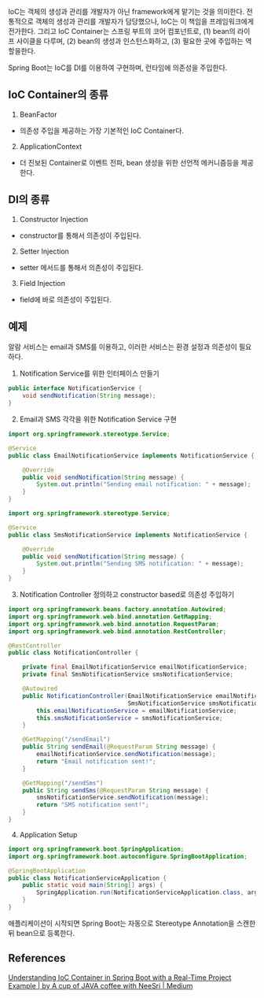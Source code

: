 IoC는 객체의 생성과 관리를 개발자가 아닌 framework에게 맡기는 것을 의미한다. 전통적으로 객체의 생성과 관리를 개발자가 담당했으나, IoC는 이 책임을 프레임워크에게 전가한다. 그리고 IoC Container는 스프링 부트의 코어 컴포넌트로, (1) bean의 라이프 사이클을 다루며, (2) bean의 생성과 인스턴스화하고, (3) 필요한 곳에 주입하는 역할을한다.

Spring Boot는 IoC를 DI를 이용하여 구현하며, 런타임에 의존성을 주입한다.

## IoC Container의 종류

1. BeanFactor

- 의존성 주입을 제공하는 가장 기본적인 IoC Container다.

2. ApplicationContext

- 더 진보된 Container로 이벤트 전파, bean 생성을 위한 선언적 메커니즘등을 제공한다.

## DI의 종류

1. Constructor Injection

- constructor를 통해서 의존성이 주입된다.

2. Setter Injection

- setter 메서드를 통해서 의존성이 주입된다.

3. Field Injection

- field에 바로 의존성이 주입된다.

## 예제

알람 서비스는 email과 SMS를 이용하고, 이러한 서비스는 환경 설정과 의존성이 필요하다.

1. Notification Service를 위한 인터페이스 만들기

```java
public interface NotificationService {
    void sendNotification(String message);
}
```

2. Email과 SMS 각각을 위한 Notification Service 구현

```java
import org.springframework.stereotype.Service;

@Service
public class EmailNotificationService implements NotificationService {

    @Override
    public void sendNotification(String message) {
        System.out.println("Sending email notification: " + message);
    }
}
```

```java
import org.springframework.stereotype.Service;

@Service
public class SmsNotificationService implements NotificationService {

    @Override
    public void sendNotification(String message) {
        System.out.println("Sending SMS notification: " + message);
    }
}
```

3. Notification Controller 정의하고 constructor based로 의존성 주입하기

```java
import org.springframework.beans.factory.annotation.Autowired;
import org.springframework.web.bind.annotation.GetMapping;
import org.springframework.web.bind.annotation.RequestParam;
import org.springframework.web.bind.annotation.RestController;

@RestController
public class NotificationController {

    private final EmailNotificationService emailNotificationService;
    private final SmsNotificationService smsNotificationService;

    @Autowired
    public NotificationController(EmailNotificationService emailNotificationService,
                                  SmsNotificationService smsNotificationService) {
        this.emailNotificationService = emailNotificationService;
        this.smsNotificationService = smsNotificationService;
    }

    @GetMapping("/sendEmail")
    public String sendEmail(@RequestParam String message) {
        emailNotificationService.sendNotification(message);
        return "Email notification sent!";
    }

    @GetMapping("/sendSms")
    public String sendSms(@RequestParam String message) {
        smsNotificationService.sendNotification(message);
        return "SMS notification sent!";
    }
}
```

4. Application Setup

```java
import org.springframework.boot.SpringApplication;
import org.springframework.boot.autoconfigure.SpringBootApplication;

@SpringBootApplication
public class NotificationServiceApplication {
    public static void main(String[] args) {
        SpringApplication.run(NotificationServiceApplication.class, args);
    }
}
```

애플리케이션이 시작되면 Spring Boot는 자동으로 Stereotype Annotation을 스캔한뒤 bean으로 등록한다.

## References

[Understanding IoC Container in Spring Boot with a Real-Time Project Example | by A cup of JAVA coffee with NeeSri | Medium](https://neesri.medium.com/understanding-ioc-container-in-spring-boot-with-a-real-time-project-example-6e28519ab444)
